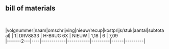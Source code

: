 ## bill of materials
<br />

|volgnummer|naam|omschrijving|nieuw/recup|kostprijs/stuk|aantal|subtotaal|
|         1|   DRV8833 | H-BRUG 6X            | NIEUW      |        1,18     |  6   |     7,09      
|-------2---|----|------------|-----------|---------|------|---------|
